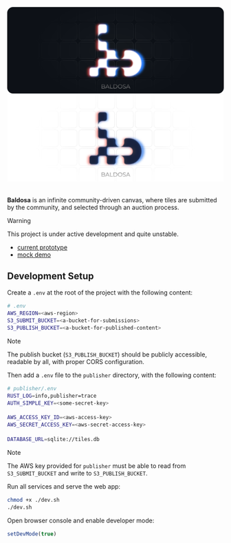 <div align="center">
<img src="banner-dark.png#gh-dark-mode-only">
<img src="banner-light.png#gh-light-mode-only">
</div>

<br>

**Baldosa** is an infinite community-driven canvas, where tiles are submitted by the community,
and selected through an auction process.

> [!WARNING]
> This project is under active development and quite unstable.

- [current prototype](https://loreanvictor.github.io/baldosa)
- [mock demo](https://baldosa.surge.sh)

## Development Setup

Create a `.env` at the root of the project
with the following content:

```bash
# .env
AWS_REGION=<aws-region>
S3_SUBMIT_BUCKET=<a-bucket-for-submissions>
S3_PUBLISH_BUCKET=<a-bucket-for-published-content>
```

> [!NOTE]
>
> The publish bucket (`S3_PUBLISH_BUCKET`) should be publicly accessible, readable by all, with proper CORS configuration.

Then add a `.env` file to the `publisher` directory, with the following content:

```bash
# publisher/.env
RUST_LOG=info,publisher=trace
AUTH_SIMPLE_KEY=<some-secret-key>

AWS_ACCESS_KEY_ID=<aws-access-key>
AWS_SECRET_ACCESS_KEY=<aws-secret-access-key>

DATABASE_URL=sqlite://tiles.db
```

> [!NOTE]
>
> The AWS key provided for `publisher` must be able to read
> from `S3_SUBMIT_BUCKET` and write to `S3_PUBLISH_BUCKET`.

Run all services and serve the web app:

```bash
chmod +x ./dev.sh
./dev.sh
```

Open browser console and enable developer mode:

```js
setDevMode(true)
```
